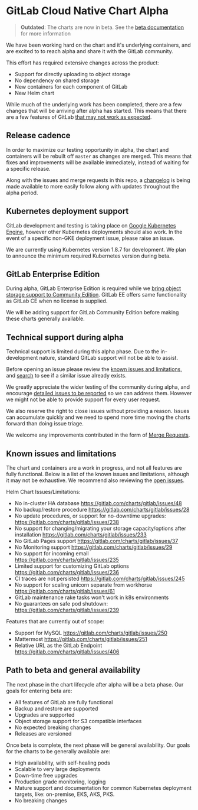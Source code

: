 # GitLab Cloud Native Chart Alpha

> **Outdated**:
The charts are now in beta. See the [beta documentation](beta.md) for more information

We have been working hard on the chart and it's underlying containers, and are excited to to reach alpha and share it with the GitLab community.

This effort has required extensive changes across the  product:
* Support for directly uploading to object storage
* No dependency on shared storage
* New containers for each component of GitLab
* New Helm chart

While much of the underlying work has been completed, there are a few changes that will be arriving after alpha has started. This means that there are a few features of GitLab [that may not work as expected](#known-issues-and-limitations).

## Release cadence

In order to maximize our testing opportunity in alpha, the chart and containers will be rebuilt off `master` as changes are merged. This means that fixes and improvements will be available immediately, instead of waiting for a specific release.

Along with the issues and merge requests in this repo, a [changelog](https://gitlab.com/charts/gitlab/issues/289) is being made available to more easily follow along with updates throughout the alpha period.

## Kubernetes deployment support

GitLab development and testing is taking place on [Google Kubernetes Engine](https://cloud.google.com/kubernetes-engine/), however other Kubernetes deployments
should also work. In the event of a specific non-GKE deployment issue, please raise an issue.

We are currently using Kubernetes version 1.8.7 for development. We plan to announce the minimum required Kubernetes version during beta.

## GitLab Enterprise Edition

During alpha, GitLab Enterprise Edition is required while we [bring object storage support to Community Edition](https://gitlab.com/gitlab-org/gitlab-ce/issues/40781). GitLab EE offers same functionality as GitLab CE when no license is supplied.

We will be adding support for GitLab Community Edition before making these charts generally available.

## Technical support during alpha

Technical support is limited during this alpha phase. Due to the in-development nature, standard GitLab support will not be able to assist.

Before opening an issue please review the [known issues and limitations](#known-issues-and-limitations), and [search](https://gitlab.com/charts/gitlab/issues) to see if a similar issue already exists.

We greatly appreciate the wider testing of the community during alpha, and encourage [detailed issues to be reported](https://gitlab.com/charts/gitlab/issues/new) so we can address them. However we might not be able to provide support for every user request.

We also reserve the right to close issues without providing a reason. Issues can accumulate quickly and we need to spend more time moving the charts forward than doing issue triage.

We welcome any improvements contributed in the form of [Merge Requests](https://gitlab.com/charts/gitlab/merge_requests).

## Known issues and limitations

The chart and containers are a work in progress, and not all features are fully functional. Below is a list of the known issues and limitations, although it may not be exhaustive. We recommend also reviewing the [open issues](https://gitlab.com/charts/gitlab/issues).

Helm Chart Issues/Limitations:

* No in-cluster HA database https://gitlab.com/charts/gitlab/issues/48
* No backup/restore procedure https://gitlab.com/charts/gitlab/issues/28
* No update procedures, or support for no-downtime upgrades: https://gitlab.com/charts/gitlab/issues/238
* No support for changing/migrating your storage capacity/options after installation https://gitlab.com/charts/gitlab/issues/233
* No GitLab Pages support https://gitlab.com/charts/gitlab/issues/37
* No Monitoring support https://gitlab.com/charts/gitlab/issues/29
* No support for incoming email https://gitlab.com/charts/gitlab/issues/235
* Limited support for customizing GitLab options https://gitlab.com/charts/gitlab/issues/236
* CI traces are not persisted https://gitlab.com/charts/gitlab/issues/245
* No support for scaling unicorn separate from workhorse https://gitlab.com/charts/gitlab/issues/61
* GitLab maintenance rake tasks won't work in k8s environments
* No guarantees on safe pod shutdown: https://gitlab.com/charts/gitlab/issues/239

Features that are currently out of scope:

* Support for MySQL https://gitlab.com/charts/gitlab/issues/250
* Mattermost https://gitlab.com/charts/gitlab/issues/251
* Relative URL as the GitLab Endpoint https://gitlab.com/charts/gitlab/issues/406

## Path to beta and general availability

The next phase in the chart lifecycle after alpha will be a beta phase. Our goals for entering beta are:

* All features of GitLab are fully functional
* Backup and restore are supported
* Upgrades are supported
* Object storage support for S3 compatible interfaces
* No expected breaking changes
* Releases are versioned

Once beta is complete, the next phase will be general availability. Our goals for the charts to be generally available are:

* High availability, with self-healing pods
* Scalable to very large deployments
* Down-time free upgrades
* Production grade monitoring, logging
* Mature support and documentation for common Kubernetes deployment targets, like: on-premise, EKS, AKS, PKS.
* No breaking changes
